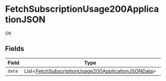 # FetchSubscriptionUsage200ApplicationJSON

OK


## Fields

| Field                                                                                                                         | Type                                                                                                                          | Required                                                                                                                      | Description                                                                                                                   |
| ----------------------------------------------------------------------------------------------------------------------------- | ----------------------------------------------------------------------------------------------------------------------------- | ----------------------------------------------------------------------------------------------------------------------------- | ----------------------------------------------------------------------------------------------------------------------------- |
| `data`                                                                                                                        | List<[FetchSubscriptionUsage200ApplicationJSONData](../../models/operations/FetchSubscriptionUsage200ApplicationJSONData.md)> | :heavy_minus_sign:                                                                                                            | N/A                                                                                                                           |